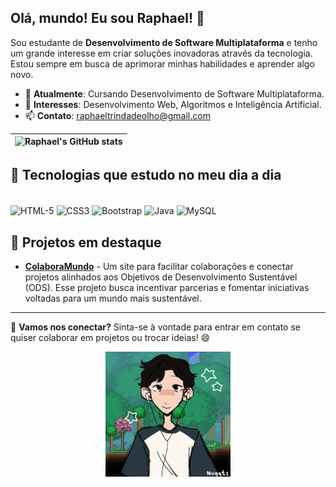 ## Olá, mundo! Eu sou Raphael! 👋

Sou estudante de **Desenvolvimento de Software Multiplataforma** e tenho um grande interesse em criar soluções inovadoras através da tecnologia. Estou sempre em busca de aprimorar minhas habilidades e aprender algo novo. 

- 🌱 **Atualmente**: Cursando Desenvolvimento de Software Multiplataforma.
- 💼 **Interesses**: Desenvolvimento Web, Algoritmos e Inteligência Artificial.
- 📫 **Contato**: raphaeltrindadeolho@gmail.com

| ![Raphael's GitHub stats](https://github-readme-stats.vercel.app/api?username=RaphaelTrindadeOlho&theme=nightowl&show_icons=true) |
|---|


## 🚀 Tecnologias que estudo no meu dia a dia
<div style="display: inline_block"><br>
  <img align="center" alt="HTML-5" src="https://img.shields.io/badge/HTML5-E34F26?style=for-the-badge&logo=html5&logoColor=white"/>
  <img align="center" alt="CSS3" src="https://img.shields.io/badge/CSS3-1572B6?style=for-the-badge&logo=css3&logoColor=white"/>
  <img align="center" alt="Bootstrap" src="https://img.shields.io/badge/Bootstrap-563D7C?style=for-the-badge&logo=bootstrap&logoColor=white"/>
  <img align="center" alt="Java" src="https://img.shields.io/badge/Java-ED8B00?style=for-the-badge&logo=openjdk&logoColor=white"/>
  <img align="center" alt="MySQL" src="https://img.shields.io/badge/MySQL-00000F?style=for-the-badge&logo=mysql&logoColor=white"/>
</div>

## 🌟 Projetos em destaque

- [**ColaboraMundo**](#) - Um site para facilitar colaborações e conectar projetos alinhados aos Objetivos de Desenvolvimento Sustentável (ODS). Esse projeto busca incentivar parcerias e fomentar iniciativas voltadas para um mundo mais sustentável.

---

👋 **Vamos nos conectar?** Sinta-se à vontade para entrar em contato se quiser colaborar em projetos ou trocar ideias! 😄
<p align="center">
  <img alt="GifRaphael" src="gifmaker_me.gif" width="200px" height="200px"/>
</p>

